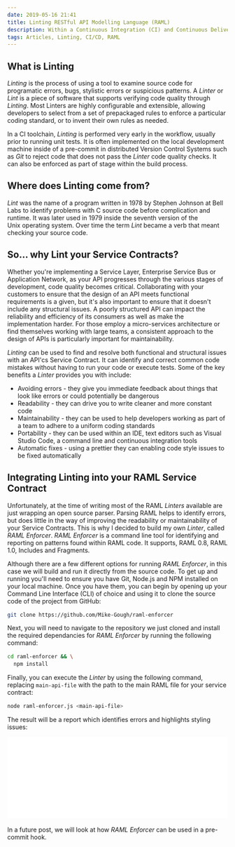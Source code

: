 ```yaml
---
date: 2019-05-16 21:41
title: Linting RESTful API Modelling Language (RAML)
description: Within a Continuous Integration (CI) and Continuous Delivery (CD) environment, the first principles is that no code is delivered without automated tests. Today we are going to look at this principle and how we can easily identify and correct common  coding mistakes when designing Service Contracts for Application Programming Interfaces (APIs). Specifically, we will explore how Linting can be used for this purpose.
tags: Articles, Linting, CI/CD, RAML
---
```


## What is Linting
*Linting* is the process of using a tool to examine source code for programatic errors, bugs, stylistic errors or suspicious patterns. A *Linter* or *Lint* is a piece of software that supports verifying code quality through *Linting*. Most Linters are highly configurable and extensible, allowing developers to select from a set of prepackaged rules to enforce a particular coding standard, or to invent their own rules as needed.

In a CI toolchain, *Linting* is performed very early in the workflow, usually prior to running unit tests. It is often implemented on the local development machine inside of a pre-commit in distributed Version Control Systems such as *Git* to reject code that does not pass the *Linter* code quality checks. It can also be enforced as part of stage within the build process.

## Where does Linting come from?
*Lint* was the name of a program written in 1978 by Stephen Johnson at Bell Labs to identify problems with C source code before complication and runtime. It was later used in 1979 inside the seventh version of the Unix operating system. Over time the term *Lint* became a verb that meant checking your source code.

## So... why Lint your Service Contracts?
Whether you're implementing a Service Layer, Enterprise Service Bus or Application Network, as your API progresses through the various stages of development, code quality becomes critical. Collaborating with your customers to ensure that the design of an API meets functional requirements is a given, but it's also important to ensure that it doesn't include any structural issues. A poorly structured API can impact the reliability and efficiency of its consumers as well as make the implementation harder. For those employ a micro-services architecture or find themselves working with large teams, a consistent approach to the design of APIs is particularly important for maintainability.

*Linting* can be used to find and resolve both functional and structural issues with an API'cs Service Contract. It can identify and correct common code mistakes without having to run your code or execute tests. Some of the key benefits a *Linter* provides you with include:

* Avoiding errors - they give you immediate feedback about things that look like errors or could potentially be dangerous
* Readability - they can drive you to write cleaner and more constant code
* Maintainability - they can be used to help developers working as part of a team to adhere to a uniform coding standards
* Portability - they can be used within an IDE, text editors such as Visual Studio Code, a command line and continuous integration tools
* Automatic fixes - using a prettier they can enabling code style issues to be fixed automatically

## Integrating Linting into your RAML Service Contract
Unfortunately, at the time of writing most of the RAML *Linters* available are just wrapping an open source parser. Parsing RAML helps to identify errors, but does little in the way of improving the readability or maintainability of your Service Contracts. This is why I decided to build my own *Linter*, called *RAML Enforcer*. *RAML Enforcer* is a command line tool for identifying and reporting on patterns found within RAML code. It supports, RAML 0.8, RAML 1.0, Includes and Fragments.

Although there are a few different options for running *RAML Enforcer*, in this case we will build and run it directly from the source code. To get up and running you'll need to ensure you have Git, Node.js and NPM installed on your local machine. Once you have them, you can begin by opening up your Command Line Interface (CLI) of choice and using it to clone the source code of the project from GitHub:
```bash
git clone https://github.com/Mike-Gough/raml-enforcer
```

Next, you will need to navigate to the repository we just cloned and install the required dependancies for *RAML Enforcer* by running the following command:
```bash
cd raml-enforcer && \
  npm install
```

Finally, you can execute the *Linter* by using the following command, replacing `main-api-file` with the path to the main RAML file for your service contract:
```bash
node raml-enforcer.js <main-api-file>
```

The result will be a report which identifies errors and highlights styling issues:

![RAML Enforcer Report](/images/posts/raml-enforcer-report.svg)

In a future post, we will look at how *RAML Enforcer* can be used in a pre-commit hook.
